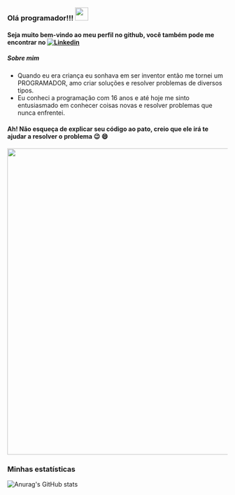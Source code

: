### Olá programador!!! <img src="https://raw.githubusercontent.com/MartinHeinz/MartinHeinz/master/wave.gif" width="30px">
#### Seja muito bem-vindo ao meu perfil no github, você também pode me encontrar no [![Linkedin](https://user-images.githubusercontent.com/52457167/110225534-17ed0b00-7ec5-11eb-89c2-4aa4c8cd4c4a.png)](https://www.linkedin.com/in/rafaelnlourenco/)

##### Sobre mim

- Quando eu era criança eu sonhava em ser inventor então me tornei um PROGRAMADOR, amo criar soluções e resolver problemas de diversos tipos.
- Eu conheci a programação com 16 anos e até hoje me sinto entusiasmado em conhecer coisas novas e resolver problemas que nunca enfrentei.

#### Ah! Não esqueça de explicar seu código ao pato, creio que ele irá te ajudar a resolver o problema :wink: :smile:

<img src="https://i.imgur.com/FjdtGRx.png" width="700px">

### Minhas estatísticas

![Anurag's GitHub stats](https://github-readme-stats.vercel.app/api?username=Rafasputnick&bg_color=30,e96443,904e95&title_color=fff&text_color=fff&hide=stars,prs)




